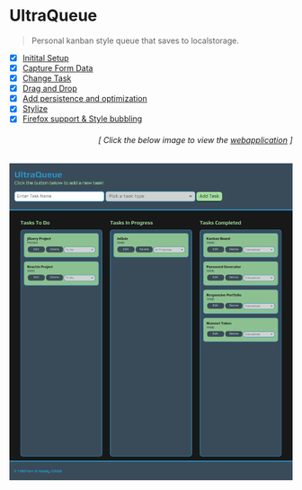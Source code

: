 # UltraQueue

> Personal kanban style queue that saves to localstorage.  

- [x] [Initital Setup](https://github.com/MBrassey/UltraQueue/issues/1)
- [x] [Capture Form Data](https://github.com/MBrassey/UltraQueue/issues/2)
- [x] [Change Task](https://github.com/MBrassey/UltraQueue/issues/3)
- [x] [Drag and Drop](https://github.com/MBrassey/UltraQueue/issues/4) 
- [x] [Add persistence and optimization](https://github.com/MBrassey/UltraQueue/issues/5)
- [x] [Stylize](https://github.com/MBrassey/UltraQueue/issues/6)
- [x] [Firefox support & Style bubbling](https://github.com/MBrassey/UltraQueue/issues/7)
<h6><p align="right">[ Click the below image to view the <a href="https://MBrassey.github.io/UltraQueue/">webapplication</a> ]</p></h6>

[<p align="center"><img src="assets/img/Preview.png">](https://MBrassey.github.io/UltraQueue/)